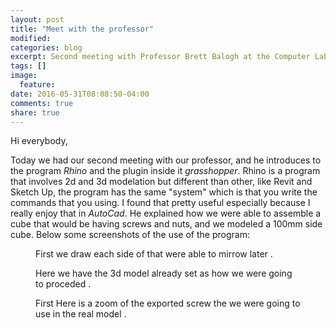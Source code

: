 ```yaml
---
layout: post
title: "Meet with the professor"
modified:
categories: blog
excerpt: Second meeting with Professor Brett Balogh at the Computer Lab
tags: []
image:
  feature:
date: 2016-05-31T08:08:50-04:00
comments: true
share: true
---
```

Hi everybody,

Today we had our second meeting with our professor, and he introduces to the program *Rhino* and the plugin inside it *grasshopper*.
Rhino is a program that involves 2d and 3d modelation but different than other, like Revit and Sketch Up, the program has the same "system" which is that you write the commands that you using. I found that pretty useful especially because I really enjoy that in *AutoCad*.
He explained how we were able to assemble a cube that would be having screws and nuts, and we modeled a 100mm side cube.
Below some screenshots of the use of the program:

<figure>
<a img src="/image/tuesday1.psd" alt="image"></a>
	<figcaption>First we draw each side of that were able to mirrow later </a>.</figcaption>
</figure>

<figure>
	<a img src="/image/tuesday2.psd" alt="image"></a>
	<figcaption>Here we have the 3d model already set as how we were going to proceded </a>.</figcaption>
</figure>

<figure>
	<a img src="/image/tuesday3.psd" alt="image"></a>
	<figcaption>First Here is a zoom of the exported screw the we were going to use in the real model </a>.</figcaption>
</figure>
